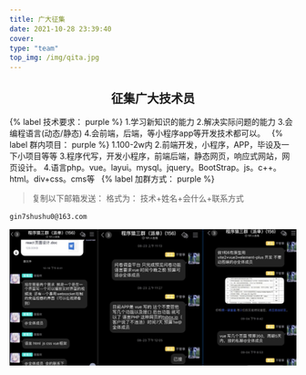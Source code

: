 ```yaml
---
title: 广大征集
date: 2021-10-28 23:39:40
cover:
type: "team"
top_img: /img/qita.jpg
---
```

<center><h2>征集广大技术员</h2></center>

{% label 技术要求： purple %}
1.学习新知识的能力
2.解决实际问题的能力
3.会编程语言(动态/静态)
4.会前端，后端，等小程序app等开发技术都可以。
&nbsp;
{% label 群内项目： purple %}
1.100-2w内
2.前端开发，小程序，APP，毕设及一下小项目等等
3.程序代写，开发小程序，前端后端，静态网页，响应式网站，网页设计。
4.语言php。vue。layui。mysql。jquery。BootStrap。js。c++。html。div+css。cms等
&nbsp;
{% label 加群方式： purple %}
>复制以下邮箱发送： 格式为：   技术+姓名+会什么+联系方式
```bash
gin7shushu0@163.com
```
![](/img/js.jpg)
